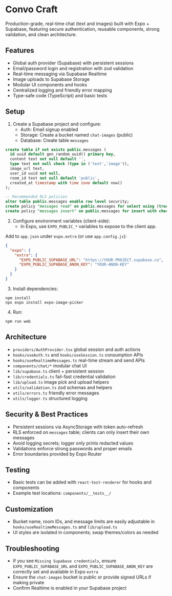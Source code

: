 # Convo Craft

Production-grade, real-time chat (text and images) built with Expo + Supabase, featuring secure authentication, reusable components, strong validation, and clean architecture.

## Features
- Global auth provider (Supabase) with persistent sessions
- Email/password login and registration with zod validation
- Real-time messaging via Supabase Realtime
- Image uploads to Supabase Storage
- Modular UI components and hooks
- Centralized logging and friendly error mapping
- Type-safe code (TypeScript) and basic tests

## Setup
1. Create a Supabase project and configure:
   - Auth: Email signup enabled
   - Storage: Create a bucket named `chat-images` (public)
   - Database: Create table `messages`

```sql
create table if not exists public.messages (
  id uuid default gen_random_uuid() primary key,
  content text not null default '',
  type text not null check (type in ('text','image')),
  image_url text,
  user_id uuid not null,
  room_id text not null default 'public',
  created_at timestamp with time zone default now()
);

-- Recommended RLS policies
alter table public.messages enable row level security;
create policy "messages read" on public.messages for select using (true);
create policy "messages insert" on public.messages for insert with check (auth.uid() = user_id);
```

2. Configure environment variables (client-side):
   - In Expo, use `EXPO_PUBLIC_*` variables to expose to the client app.

Add to `app.json` under `expo.extra` (or use `app.config.js`):
```json
{
  "expo": {
    "extra": {
      "EXPO_PUBLIC_SUPABASE_URL": "https://YOUR-PROJECT.supabase.co",
      "EXPO_PUBLIC_SUPABASE_ANON_KEY": "YOUR-ANON-KEY"
    }
  }
}
```

3. Install dependencies:
```
npm install
npx expo install expo-image-picker
```

4. Run:
```
npm run web
```

## Architecture
- `providers/AuthProvider.tsx` global session and auth actions
- `hooks/useAuth.ts` and `hooks/useSession.ts` consumption APIs
- `hooks/useRealtimeMessages.ts` real-time stream and send APIs
- `components/chat/*` modular chat UI
- `lib/supabase.ts` client + persistent session
- `lib/credentials.ts` fail-fast credential validation
- `lib/upload.ts` image pick and upload helpers
- `utils/validation.ts` zod schemas and helpers
- `utils/errors.ts` friendly error messages
- `utils/logger.ts` structured logging

## Security & Best Practices
- Persistent sessions via AsyncStorage with token auto-refresh
- RLS enforced on `messages` table; clients can only insert their own messages
- Avoid logging secrets; logger only prints redacted values
- Validations enforce strong passwords and proper emails
- Error boundaries provided by Expo Router

## Testing
- Basic tests can be added with `react-test-renderer` for hooks and components
- Example test locations: `components/__tests__/`

## Customization
- Bucket name, room IDs, and message limits are easily adjustable in `hooks/useRealtimeMessages.ts` and `lib/upload.ts`
- UI styles are isolated in components; swap themes/colors as needed

## Troubleshooting
- If you see `Missing Supabase credentials`, ensure `EXPO_PUBLIC_SUPABASE_URL` and `EXPO_PUBLIC_SUPABASE_ANON_KEY` are correctly set and available in Expo `extra`
- Ensure the `chat-images` bucket is public or provide signed URLs if making private
- Confirm Realtime is enabled in your Supabase project